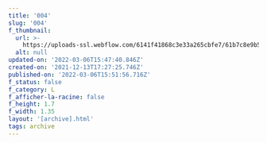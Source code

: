 ```yaml
---
title: '004'
slug: '004'
f_thumbnail:
  url: >-
    https://uploads-ssl.webflow.com/6141f41868c3e33a265cbfe7/61b7c8e9b5c320a74d17d5dd_004.jpg
  alt: null
updated-on: '2022-03-06T15:47:40.846Z'
created-on: '2021-12-13T17:27:25.746Z'
published-on: '2022-03-06T15:51:56.716Z'
f_status: false
f_category: L
f_afficher-la-racine: false
f_height: 1.7
f_width: 1.35
layout: '[archive].html'
tags: archive
---
```




